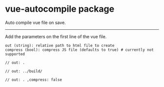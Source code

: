 # vue-autocompile package

Auto compile vue file on save.

---

Add the parameters on the first line of the vue file.

```
out (string): relative path to html file to create
compress (bool): compress JS file (defaults to true) # currently not supported
```

```
// out: .
```

```
// out: ../build/
```

```
// out: . ,compress: false
```
